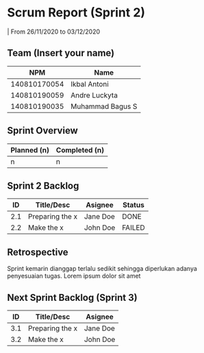 # Scrum Report (Sprint 2)
| From 26/11/2020 to 03/12/2020

## Team (Insert your name)
| NPM           | Name           |
| ------------- |----------------|
| 140810170054  |Ikbal Antoni    |
| 140810190059  |Andre Luckyta   |
| 140810190035  |Muhammad Bagus S|

## Sprint Overview
| Planned (n)   | Completed (n) |
| ------------- |-------------- |
| n             | n             |

## Sprint 2 Backlog

| ID  | Title/Desc | Asignee | Status |
| --- | ---------- | ------- | ------ |
| 2.1 | Preparing the x | Jane Doe | DONE |
| 2.2 | Make the x | John Doe | FAILED |

## Retrospective 

Sprint kemarin dianggap terlalu sedikit sehingga diperlukan adanya penyesuaian tugas. Lorem ipsum dolor sit amet

## Next Sprint Backlog (Sprint 3)
| ID  | Title/Desc | Asignee | 
| --- | ---------- | ------- | 
| 3.1 | Preparing the x | Jane Doe | 
| 3.2 | Make the x | John Doe | 

